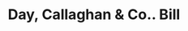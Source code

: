---
doi: 10.7916/D87M1M3K
date_other: '1890'
date_other_textual: 1890-1899
form: printed ephemera
genre:
- Invoices
name:
- Day, Callaghan & Co.
object_in_context_url: https://biggert.cul.columbia.edu/items/view/ave_biggert_01784
subject_hierarchical_geographic:
- Boston, Massachusetts, United States
subject_name:
- Day, Callaghan & Co.
title: Day, Callaghan & Co.. Bill
sort_title: Day, Callaghan & Co.. Bill
call_number: ave_biggert_01784
coordinates:
- 42.35805555555556,-71.06361111111111
pid: ave_biggert_01784
identifiers: ave_biggert_01784
canvas_id: ldpd:397042
permalink: "/items/ave_biggert_01784/"
layout: iiif-image-page
---
